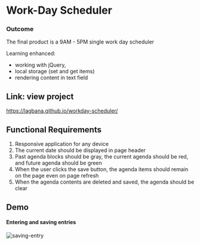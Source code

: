 # Work-Day Scheduler

### Outcome
The final product is a 9AM - 5PM single work day scheduler

Learning enhanced:
- working with jQuery, 
- local storage (set and get items)
- rendering content in text field

## Link: view project
https://lagbana.github.io/workday-scheduler/


## Functional Requirements
1. Responsive application for any device
2. The current date should be displayed in page header
3. Past agenda blocks should be gray, the current agenda should be red, and future agenda should be green
4. When the user clicks the save button, the agenda items should remain on the page even on page refresh
5. When the agenda contents are deleted and saved, the agenda should be clear


## Demo

#### Entering and saving entries
![saving-entry](assets/agenda1.gif)


